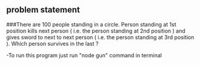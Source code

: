 
## problem statement
###There are 100 people standing in a circle. Person standing at 1st position kills next person ( i.e. the person standing at 2nd position ) and gives sword to next to next person ( i.e. the person standing at 3rd position ). Which person survives in the last ?

-To run this program just run "node gun" command in terminal

